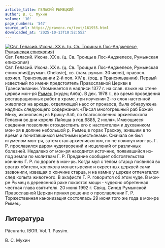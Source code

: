 ```yaml
---
article_title: ГЕЛАСИЙ РЫМЕЦКИЙ
author: В. С. Мухин
volume: '10'
page_numbers: '547'
source_url: https://pravenc.ru/text/161955.html
downloaded_at: '2025-10-13T10:52:55Z'
---
```


[![Свт. Геласий. Икона. XX в. (ц. Св. Троицы в Лос-Анджелесе, Румынская епископия)](https://pravenc.ru/data/652/467/1234/i200.jpg "Кликните для увеличения картинки")](https://pravenc.ru/data/652/467/1234/i400.jpg)Свт. Геласий. Икона. XX в. (ц. Св. Троицы в Лос-Анджелесе, Румынская епископия)  
Свт. Геласий. Икона. XX в. (ц. Св. Троицы в Лос-Анджелесе, Румынская епископия)[румын. Ghelasie], св. (пам. румын. 30 июня), правосл. архиеп. Трансильвании 2-й пол. XIV в. (род. в Трансильвании). Первый известный по имени предстоятель Православной Церкви в Трансильвании. Упоминается в надписи 1377 г. на слав. языке на стене церкви мон-ря [Рымец](https://pravenc.ru/text/Рымец.html) (жудец Алба). В дек. 1978 г., во время проведения реставрационных работ в храме, при изучении 2-го слоя настенной живописи на аркаде, отделяющей наос от пронаоса, была обнаружена надпись следующего содержания: «Писал многогрешный раб Божий Миху, иконописец из Кришу-Алб, по благословению архиепископа Геласия во дни короля Лайоша в год 6885, 2 июля». Имеющиеся сведения позволили отождествить его с настоятелем и духовником мон-ря в долине небольшой р. Рымец в горах Траскэу, жившим в то время и почитавшимся местными крестьянами. Сначала он был игуменом мон-ря, затем стал архиепископом, но не покинул мон-рь. Г. Р. прославился даром чудотворений и исцелений от различных болезней. Недалеко от мон-ря находится источник, появившийся из-под земли по молитвам Г. Р. Предание сообщает обстоятельства кончины Г. Р. по дороге в мон-рь. Когда мул с телом старца появился во вратах обители, колокола монастырских и окрестных церквей сами зазвонили, извещая о кончине старца, и на камне у церкви отпечатался след копыта животного. В акафисте Г. Р. говорится об этом чуде. В мон-ре Рымец в деревянной раке покоятся мощи - чудесно обретенная честная глава святителя. 20 июня 1992 г. Свящ. Синод Румынской Православной Церкви принял решение о прославлении Г. Р. Торжественная канонизация состоялась 29 июня того же года в мон-ре Рымец.

## Литература

Păcurariu. IBOR. Vol. 1. Passim.

В. С. Мухин
